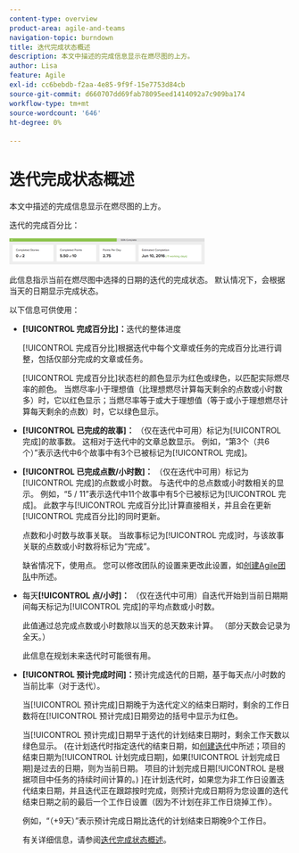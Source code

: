 ```yaml
---
content-type: overview
product-area: agile-and-teams
navigation-topic: burndown
title: 迭代完成状态概述
description: 本文中描述的完成信息显示在燃尽图的上方。
author: Lisa
feature: Agile
exl-id: cc6bebdb-f2aa-4e85-9f9f-15e7753d84cb
source-git-commit: d660707dd69fab78095eed1414092a7c909ba174
workflow-type: tm+mt
source-wordcount: '646'
ht-degree: 0%

---
```


# 迭代完成状态概述

本文中描述的完成信息显示在燃尽图的上方。

迭代的完成百分比：

![](assets/burndown-percentcomplete-350x47.png)

此信息指示当前在燃尽图中选择的日期的迭代的完成状态。 默认情况下，会根据当天的日期显示完成状态。

以下信息可供使用：

* **[!UICONTROL 完成百分比]：**&#x200B;迭代的整体进度

  [!UICONTROL 完成百分比]根据迭代中每个文章或任务的完成百分比进行调整，包括仅部分完成的文章或任务。

  [!UICONTROL 完成百分比]状态栏的颜色显示为红色或绿色，以匹配实际燃尽率的颜色。 当燃尽率小于理想值（比理想燃尽计算每天剩余的点数或小时数多）时，它以红色显示；当燃尽率等于或大于理想值（等于或小于理想燃尽计算每天剩余的点数）时，它以绿色显示。

* **[!UICONTROL 已完成的故事]：** （仅在迭代中可用）标记为[!UICONTROL 完成]的故事数。 这相对于迭代中的文章总数显示。 例如，“第3个（共6个）”表示迭代中6个故事中有3个已被标记为[!UICONTROL 完成]。
* **[!UICONTROL 已完成点数/小时数]：** （仅在迭代中可用）标记为[!UICONTROL 完成]的点数或小时数。 与迭代中的总点数或小时数相关的显示。 例如，“5 / 11”表示迭代中11个故事中有5个已被标记为[!UICONTROL 完成]。 此数字与[!UICONTROL 完成百分比]计算直接相关，并且会在更新[!UICONTROL 完成百分比]的同时更新。

  点数和小时数与故事关联。 当故事标记为[!UICONTROL 完成]时，与该故事关联的点数或小时数将标记为“完成”。

  缺省情况下，使用点。 您可以修改团队的设置来更改此设置，如[创建Agile团队](../../../agile/get-started-with-agile-in-workfront/create-an-agile-team.md)中所述。

* 每天&#x200B;**[!UICONTROL 点/小时]：** （仅在迭代中可用）自迭代开始到当前日期期间每天标记为[!UICONTROL 完成]的平均点数或小时数。

  此值通过总完成点数或小时数除以当天的总天数来计算。 （部分天数会记录为全天。）

  此信息在规划未来迭代时可能很有用。

* **[!UICONTROL 预计完成时间]：**&#x200B;预计完成迭代的日期，基于每天点/小时数的当前比率（对于迭代）。

  当[!UICONTROL 预计完成]日期晚于为迭代定义的结束日期时，剩余的工作日数将在[!UICONTROL 预计完成]日期旁边的括号中显示为红色。

  当[!UICONTROL 预计完成]日期早于迭代的计划结束日期时，剩余工作天数以绿色显示。 (在计划迭代时指定迭代的结束日期，如[创建迭代](../../../agile/use-scrum-in-an-agile-team/iterations/create-an-iteration.md)中所述；项目的结束日期为[!UICONTROL 计划完成日期]，如果[!UICONTROL 计划完成日期]是过去的日期，则为当前日期。 项目的计划完成日期[!UICONTROL 是根据项目中任务的持续时间计算的。) ]在计划迭代时，如果您为非工作日设置迭代结束日期，并且迭代正在跟踪按时完成，则预计完成日期将为您设置的迭代结束日期之前的最后一个工作日设置（因为不计划在非工作日烧掉工作）。

  例如，“（+9天）”表示预计完成日期比迭代的计划结束日期晚9个工作日。

  有关详细信息，请参阅[迭代完成状态概述](#Understanding-How-Days-Off-Affect-the-Burndown-Chart)。

